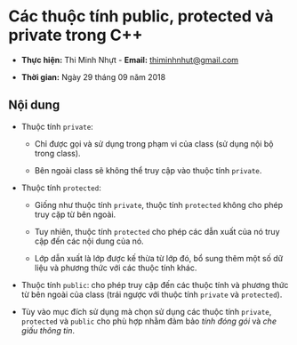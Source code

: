 # Các thuộc tính public, protected và private trong C++

* **Thực hiện:** Thi Minh Nhựt - **Email:** thiminhnhut@gmail.com

* **Thời gian:** Ngày 29 tháng 09 năm 2018

## Nội dung

* Thuộc tính ``private``:
  
  * Chỉ được gọi và sử dụng trong phạm vi của class (sử dụng nội bộ trong class).

  * Bên ngoài class sẽ không thể truy cập vào thuộc tính ``private``.

* Thuộc tính ``protected``:

  * Giống như thuộc tính ``private``, thuộc tính ``protected`` không cho phép truy cặp từ bên ngoài.

  * Tuy nhiên, thuộc tính ``protected`` cho phép các dẫn xuất của nó truy cập đến các nội dung của nó.

  * Lớp dẫn xuất là lớp được kế thừa từ lớp đó, bổ sung thêm một số dữ liệu và phương thức với các thuộc tính khác.

* Thuộc tính ``public``: cho phép truy cập đến các thuộc tính và phương thức từ bên ngoài của class (trái ngược với thuộc tính ``private`` và ``protected``).

* Tùy vào mục đích sử dụng mà chọn sử dụng các thuộc tính ``private``, ``protected`` và ``public`` cho phù hợp nhằm đảm bảo *tính đóng gói* và *che giấu thông tin*.